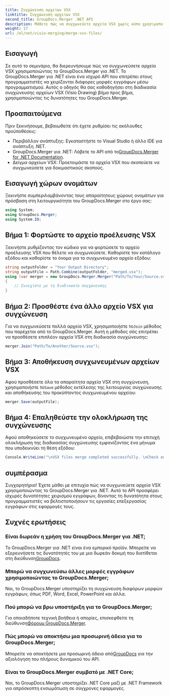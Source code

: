 ```yaml
---
title: Συγχώνευση αρχείων VSX
linktitle: Συγχώνευση αρχείων VSX
second_title: GroupDocs.Merger .NET API
description: Μάθετε πώς να συγχωνεύετε αρχεία VSX χωρίς κόπο χρησιμοποιώντας το GroupDocs.Merger για .NET. Αυτός ο περιεκτικός οδηγός απλοποιεί τις εργασίες χειρισμού εγγράφων.
weight: 17
url: /el/net/visio-merging/merge-vsx-files/
---
```

## Εισαγωγή
Σε αυτό το σεμινάριο, θα διερευνήσουμε πώς να συγχωνεύσετε αρχεία VSX χρησιμοποιώντας το GroupDocs.Merger για .NET. Το GroupDocs.Merger για .NET είναι ένα ισχυρό API που επιτρέπει στους προγραμματιστές να χειρίζονται διάφορες μορφές εγγράφων μέσω προγραμματισμού. Αυτός ο οδηγός θα σας καθοδηγήσει στη διαδικασία συγχώνευσης αρχείων VSX (Visio Drawing) βήμα προς βήμα, χρησιμοποιώντας τις δυνατότητες του GroupDocs.Merger.
## Προαπαιτούμενα
Πριν ξεκινήσουμε, βεβαιωθείτε ότι έχετε ρυθμίσει τις ακόλουθες προϋποθέσεις:
- Περιβάλλον ανάπτυξης: Εγκαταστήστε το Visual Studio ή άλλο IDE για ανάπτυξη .NET.
-  GroupDocs.Merger για .NET: Λάβετε το API από το[GroupDocs.Merger for .NET Documentation](https://tutorials.groupdocs.com/merger/net/).
- Δείγμα αρχείων VSX: Προετοιμάστε τα αρχεία VSX που σκοπεύετε να συγχωνεύσετε για δοκιμαστικούς σκοπούς.

## Εισαγωγή χώρων ονομάτων
Ξεκινήστε συμπεριλαμβάνοντας τους απαραίτητους χώρους ονομάτων για πρόσβαση στη λειτουργικότητα του GroupDocs.Merger στο έργο σας:
```csharp
using System; 
using GroupDocs.Merger;
using System.IO;
```
## Βήμα 1: Φορτώστε το αρχείο προέλευσης VSX
Ξεκινήστε ρυθμίζοντας τον κώδικα για να φορτώσετε το αρχείο προέλευσης VSX που θέλετε να συγχωνεύσετε. Καθορίστε τον κατάλογο εξόδου και καθορίστε το όνομα για το συγχωνευμένο αρχείο εξόδου:
```csharp
string outputFolder = "Your Output Directory";
string outputFile = Path.Combine(outputFolder, "merged.vsx");
using (var merger = new GroupDocs.Merger.Merger("Path/To/Your/Source.vsx"))
{
    // Συνεχίστε με τη διαδικασία συγχώνευσης
}
```
## Βήμα 2: Προσθέστε ένα άλλο αρχείο VSX για συγχώνευση
 Για να συγχωνεύσετε πολλά αρχεία VSX, χρησιμοποιήστε το`Join` μέθοδος που παρέχεται από το GroupDocs.Merger. Αυτή η μέθοδος σάς επιτρέπει να προσθέσετε επιπλέον αρχεία VSX στη διαδικασία συγχώνευσης:
```csharp
merger.Join("Path/To/Another/Source.vsx");
```
## Βήμα 3: Αποθήκευση συγχωνευμένων αρχείων VSX
 Αφού προσθέσετε όλα τα απαραίτητα αρχεία VSX στη συγχώνευση, χρησιμοποιήστε το`Save` μέθοδος εκτέλεσης της λειτουργίας συγχώνευσης και αποθήκευσης του προκύπτοντος συγχωνευμένου αρχείου:
```csharp
merger.Save(outputFile);
```
## Βήμα 4: Επαληθεύστε την ολοκλήρωση της συγχώνευσης
Αφού αποθηκεύσετε το συγχωνευμένο αρχείο, επιβεβαιώστε την επιτυχή ολοκλήρωση της διαδικασίας συγχώνευσης εμφανίζοντας ένα μήνυμα που υποδεικνύει τη θέση εξόδου:
```csharp
Console.WriteLine("\nVSX files merge completed successfully. \nCheck output in {0}", outputFolder);
```

## συμπέρασμα
Συγχαρητήρια! Έχετε μάθει με επιτυχία πώς να συγχωνεύετε αρχεία VSX χρησιμοποιώντας το GroupDocs.Merger για .NET. Αυτό το API προσφέρει ισχυρές δυνατότητες χειρισμού εγγράφων, δίνοντας τη δυνατότητα στους προγραμματιστές να βελτιστοποιήσουν τις εργασίες επεξεργασίας εγγράφων στις εφαρμογές τους.

## Συχνές ερωτήσεις
### Είναι δωρεάν η χρήση του GroupDocs.Merger για .NET;
 Το GroupDocs.Merger για .NET είναι ένα εμπορικό προϊόν. Μπορείτε να εξερευνήσετε τις δυνατότητές του με μια δωρεάν δοκιμή που διατίθεται στη διεύθυνση[GroupDocs](https://releases.groupdocs.com/).
### Μπορώ να συγχωνεύσω άλλες μορφές εγγράφων χρησιμοποιώντας το GroupDocs.Merger;
Ναι, το GroupDocs.Merger υποστηρίζει τη συγχώνευση διαφόρων μορφών εγγράφων, όπως PDF, Word, Excel, PowerPoint και άλλα.
### Πού μπορώ να βρω υποστήριξη για το GroupDocs.Merger;
 Για οποιαδήποτε τεχνική βοήθεια ή απορίες, επισκεφθείτε τη διεύθυνση[Φόρουμ GroupDocs.Merger](https://forum.groupdocs.com/c/merger/32).
### Πώς μπορώ να αποκτήσω μια προσωρινή άδεια για το GroupDocs.Merger;
 Μπορείτε να αποκτήσετε μια προσωρινή άδεια από[GroupDocs](https://purchase.groupdocs.com/temporary-license/) για την αξιολόγηση του πλήρους δυναμικού του API.
### Είναι το GroupDocs.Merger συμβατό με .NET Core;
Ναι, το GroupDocs.Merger υποστηρίζει .NET Core μαζί με .NET Framework για απρόσκοπτη ενσωμάτωση σε σύγχρονες εφαρμογές.
